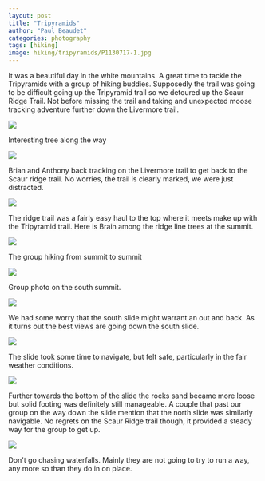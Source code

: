 ```yaml
---
layout: post
title: "Tripyramids"
author: "Paul Beaudet"
categories: photography
tags: [hiking]
image: hiking/tripyramids/P1130717-1.jpg
---
```


It was a beautiful day in the white mountains. A great time to tackle the Tripyramids with a group of hiking buddies. Supposedly the trail was going to be difficult going up the Tripyramid trail so we detoured up the Scaur Ridge Trail. Not before missing the trail and taking and unexpected moose tracking adventure further down the Livermore trail.

![](/assets/img/hiking/tripyramids/P1130685.jpg)

Interesting tree along the way

![](/assets/img/hiking/tripyramids/P1130686-1.jpg)

Brian and Anthony back tracking on the Livermore trail to get back to the Scaur ridge trail. No worries, the trail is clearly marked, we were just distracted.

![](/assets/img/hiking/tripyramids/P1130692-1.jpg)

The ridge trail was a fairly easy haul to the top where it meets make up with the Tripyramid trail. Here is Brain among the ridge line trees at the summit.

![](/assets/img/hiking/tripyramids/P1130696-1.jpg)

The group hiking from summit to summit

![](/assets/img/hiking/tripyramids/P1130697-1.jpg)

Group photo on the south summit.

![](/assets/img/hiking/tripyramids/P1130700-1.jpg)

We had some worry that the south slide might warrant an out and back. As it turns out the best views are going down the south slide.

![](/assets/img/hiking/tripyramids/P1130702-1.jpg)

The slide took some time to navigate, but felt safe, particularly in the fair weather conditions.

![](/assets/img/hiking/tripyramids/P1130706-1.jpg)

Further towards the bottom of the slide the rocks sand became more loose but solid footing was definitely still manageable. A couple that past our group on the way down the slide mention that the north slide was similarly navigable. No regrets on the Scaur Ridge trail though, it provided a steady way for the group to get up.

![](/assets/img/hiking/tripyramids/P1130711-1.jpg)

Don't go chasing waterfalls. Mainly they are not going to try to run a way, any more so than they do in on place.
